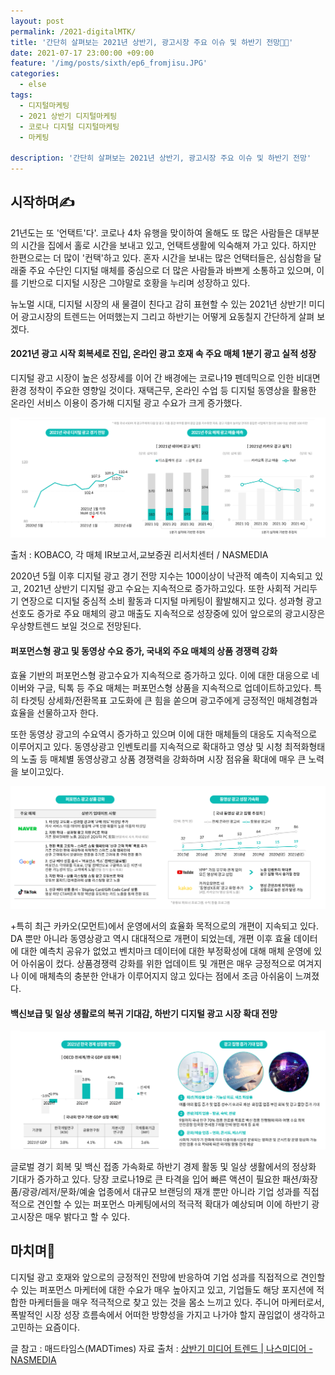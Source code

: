 ```yaml
---
layout: post
permalink: /2021-digitalMTK/
title: '간단히 살펴보는 2021년 상반기, 광고시장 주요 이슈 및 하반기 전망🏃🏼‍'
date: 2021-07-17 23:00:00 +09:00
feature: '/img/posts/sixth/ep6_fromjisu.JPG'
categories:
  - else
tags:
  - 디지털마케팅
  - 2021 상반기 디지털마케팅
  - 코로나 디지털 디지털마케팅
  - 마케팅

description: '간단히 살펴보는 2021년 상반기, 광고시장 주요 이슈 및 하반기 전망'
---
```




## 시작하며✍️


 21년도는 또 '언택트'다'. 코로나 4차 유행을 맞이하여 올해도 또 많은 사람들은 대부분의 시간을 집에서 홀로 시간을 보내고 있고, 언택트생활에 익숙해져 가고 있다. 하지만 한편으로는 더 많이 '컨택'하고 있다. 혼자 시간을 보내는 많은 언택터들은, 심심함을 달래줄 주요 수단인 디지털 매체를 중심으로 더 많은 사람들과 바쁘게 소통하고 있으며, 이를 기반으로 디지털 시장은 그야말로 호황을 누리며 성장하고 있다.

 뉴노멀 시대, 디지털 시장의 새 물결이 친다고 감히 표현할 수 있는 2021년 상반기! 미디어 광고시장의 트렌드는 어떠했는지 그리고 하반기는 어떻게 요동칠지 간단하게 살펴 보겠다.



#### 2021년 광고 시작 회복세로 진입, 온라인 광고 호재 속 주요 매체 1분기 광고 실적 성장


디지털 광고 시장이 높은 성장세를 이어 간 배경에는 코로나19 펜데믹으로 인한 비대면 환경 정착이 주요한 영향일 것이다. 재택근무, 온라인 수업 등 디지털 동영상을 활용한 온라인 서비스 이용이 증가해 디지털 광고 수요가 크게 증가했다.




![실적](/img/posts/sixth/img1.jpg)  

출처 : KOBACO, 각 매체 IR보고서,교보증권 리서치센터 / NASMEDIA


 2020년 5월 이후 디지털 광고 경기 전망 지수는 100이상이 낙관적 예측이 지속되고 있고, 2021년 상반기 디지털 광고 수요는 지속적으로 증가하고있다. 또한 사회적 거리두기 연장으로 디지털 중심적 소비 활동과 디지털 마케팅이 활발해지고 있다. 성과형 광고 선호도 증가로 주요 매체의 광고 매출도 지속적으로 성장중에 있어 앞으로의 광고시장은 우상향트렌드 보일 것으로 전망된다.



#### 퍼포먼스형 광고 및 동영상 수요 증가, 국내외 주요 매체의 상품 경쟁력 강화



효율 기반의 퍼포먼스형 광고수요가 지속적으로 증가하고 있다. 이에 대한 대응으로 네이버와 구글, 틱톡 등 주요 매체는 퍼포먼스형 상품을 지속적으로 업데이트하고있다. 특히 타겟팅 상세화/전환목표 고도화에 큰 힘을 쏟으며 광고주에게 긍정적인 매체경험과 효율을 선물하고자 한다.

또한 동영상 광고의 수요역시 증가하고 있으며 이에 대한 매체들의 대응도 지속적으로 이루어지고 있다. 동영상광고 인벤토리를 지속적으로 확대하고 영상 및 시청 최적화형태의 노출 등 매체별 동영상광고 상품 경쟁력을 강화하며 시장 점유율 확대에 매우 큰 노력을 보이고있다.

![주요 매체 변화](/img/posts/sixth/img2.jpg)  

+특히 최근 카카오(모먼트)에서 운영에서의 효율화 목적으로의 개편이 지속되고 있다. DA 뿐만 아니라 동영상광고 역시 대대적으로 개편이 되었는데, 개편 이후 효율 데이터에 대한 예측치 공유가 없었고 벤치마크 데이터에 대한 부정확성에 대해 매체 운영에 있어 아쉬움이 컸다. 상품경쟁력 강화를 위한 업데이트 및 개편은 매우 긍정적으로 여겨지나 이에 매체측의 충분한 안내가 이루어지지 않고 있다는 점에서 조금 아쉬움이 느껴졌다.

#### 백신보급 및 일상 생활로의 복귀 기대감, 하반기 디지털 광고 시장 확대 전망

![하반기 전망](/img/posts/sixth/img3.jpg)

 글로벌 경기 회복 및 백신 접종 가속화로 하반기 경제 활동 및 일상 생활에서의 정상화 기대가 증가하고 있다. 당장 코로나19로 큰 타격을 입어 빠른 액션이 필요한 패션/화장품/광광/레저/문화/예술 업종에서 대규모 브랜딩의 재개 뿐만 아니라 기업 성과를 직접적으로 견인할 수 있는 퍼포먼스 마케팅에서의 적극적 확대가 예상되며 이에 하반기 광고시장은 매우 밝다고 할 수 있다.



## 마치며🙏
디지털 광고 호재와 앞으로의 긍정적인 전망에 반응하여 기업 성과를 직접적으로 견인할 수 있는 퍼포먼스 마케터에 대한 수요가 매우 높아지고 있고, 기업들도 해당 포지션에 적합한 마케터들을 매우 적극적으로 찾고 있는 것을 몸소 느끼고 있다. 주니어 마케터로서, 폭발적인 시장 성장 흐름속에서 어떠한 방향성을 가지고 나가야 할지 끊임없이 생각하고 고민하는 요즘이다.



글 참고 : 매드타임스(MADTimes)
자료 출처 : [상반기 미디어 트렌드 | 나스미디어 - NASMEDIA](https://www.nasmedia.co.kr/정기보고서/2021년-6월-2021-상반기-media-trend-report/)
